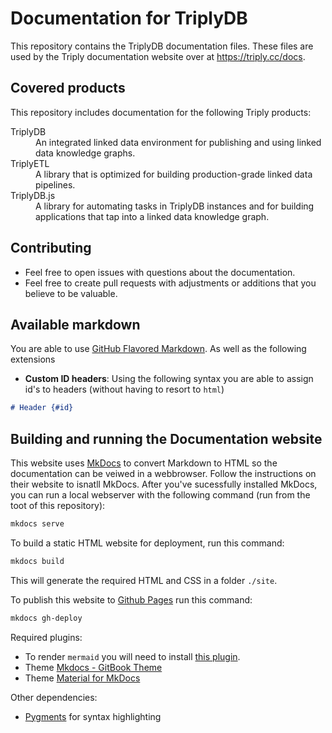 # Documentation for TriplyDB

This repository contains the TriplyDB documentation files.  These files are used by the Triply documentation website over at <https://triply.cc/docs>.

## Covered products

This repository includes documentation for the following Triply products:

<dl>
  <dt>TriplyDB</dt>
  <dd>An integrated linked data environment for publishing and using linked data knowledge graphs.</dd>
  <dt>TriplyETL</dt>
  <dd>A library that is optimized for building production-grade linked data pipelines.</dd>
  <dt>TriplyDB.js</dt>
  <dd>A library for automating tasks in TriplyDB instances and for building applications that tap into a linked data knowledge graph.</dd>
</dl>

## Contributing

- Feel free to open issues with questions about the documentation.
- Feel free to create pull requests with adjustments or additions that you believe to be valuable.

## Available markdown

You are able to use [GitHub Flavored Markdown](https://github.github.com/gfm/). As well as the following extensions

- **Custom ID headers**:
Using the following syntax you are able to assign id's to headers (without having to resort to `html`)

```md
# Header {#id}
```

## Building and running the Documentation website
This website uses [MkDocs](https://www.mkdocs.org/) to convert Markdown to HTML so the documentation can be veiwed in a webbrowser. Follow the instructions on their website to isnatll MkDocs. After you've sucessfully installed MkDocs, you can run a local webserver with the following command (run from the toot of this repository):
```bash
mkdocs serve
```

To build a static HTML website for deployment, run this command:
```bash
mkdocs build
```
This will generate the required HTML and CSS in a folder `./site`.

To publish this website to [Github Pages](https://triplydb.github.io/Documentation/) run this command:
```bash
mkdocs gh-deploy
```

Required plugins:
- To render `mermaid` you will need to install [this plugin](https://github.com/fralau/mkdocs-mermaid2-plugin).
- Theme [Mkdocs - GitBook Theme](https://gitlab.com/lramage/mkdocs-gitbook-theme)
- Theme [Material for MkDocs](https://squidfunk.github.io/mkdocs-material/)

Other dependencies:
- [Pygments](https://pygments.org) for syntax highlighting
